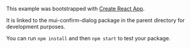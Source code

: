 This example was bootstrapped with [Create React App](https://github.com/facebook/create-react-app).

It is linked to the mui-confirm-dialog package in the parent directory for development purposes.

You can run `npm install` and then `npm start` to test your package.
